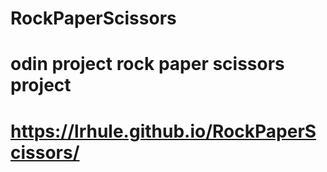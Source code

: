 # RockPaperScissors
# odin project rock paper scissors project
# https://lrhule.github.io/RockPaperScissors/